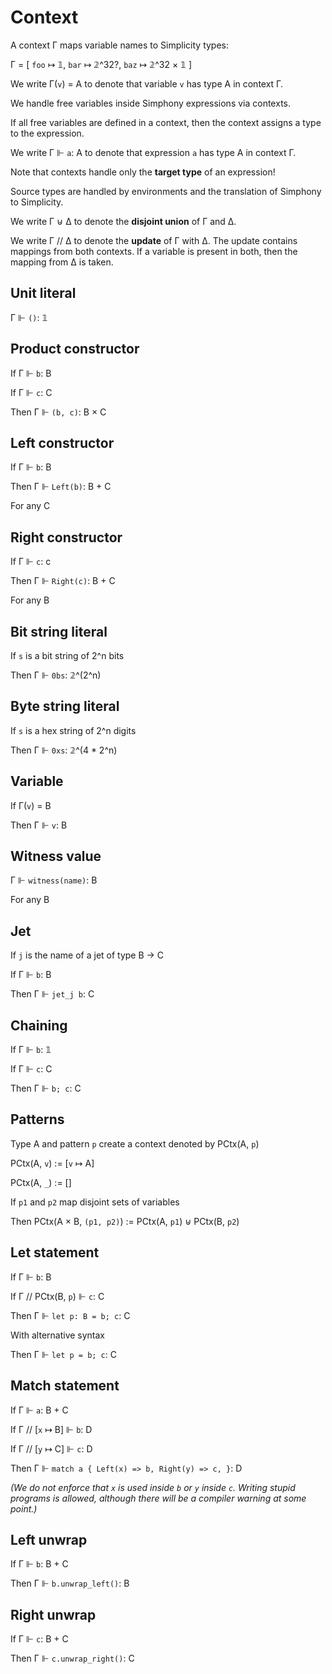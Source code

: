 # Context

A context Γ maps variable names to Simplicity types:

Γ = [ `foo` ↦ 𝟙, `bar` ↦ 𝟚^32?, `baz` ↦ 𝟚^32 × 𝟙 ]

We write Γ(`v`) = A to denote that variable `v` has type A in context Γ.

We handle free variables inside Simphony expressions via contexts.

If all free variables are defined in a context, then the context assigns a type to the expression.

We write Γ ⊩ `a`: A to denote that expression `a` has type A in context Γ.

Note that contexts handle only the **target type** of an expression!

Source types are handled by environments and the translation of Simphony to Simplicity.

We write Γ ⊎ Δ to denote the **disjoint union** of Γ and Δ.

We write Γ // Δ to denote the **update** of Γ with Δ. The update contains mappings from both contexts. If a variable is present in both, then the mapping from Δ is taken.

## Unit literal

Γ ⊩ `()`: 𝟙

## Product constructor

If Γ ⊩ `b`: B

If Γ ⊩ `c`: C

Then Γ ⊩ `(b, c)`: B × C

## Left constructor

If Γ ⊩ `b`: B

Then Γ ⊩ `Left(b)`: B + C

For any C

## Right constructor

If Γ ⊩ `c`: c

Then Γ ⊩ `Right(c)`: B + C

For any B

## Bit string literal

If `s` is a bit string of 2^n bits

Then Γ ⊩ `0bs`: 𝟚^(2^n)

## Byte string literal

If `s` is a hex string of 2^n digits

Then Γ ⊩ `0xs`: 𝟚^(4 * 2^n)

## Variable

If Γ(`v`) = B

Then Γ ⊩ `v`: B

## Witness value

Γ ⊩ `witness(name)`: B

For any B

## Jet

If `j` is the name of a jet of type B → C

If Γ ⊩ `b`: B

Then Γ ⊩ `jet_j b`: C

## Chaining

If Γ ⊩ `b`: 𝟙

If Γ ⊩ `c`: C

Then Γ ⊩ `b; c`: C

## Patterns

Type A and pattern `p` create a context denoted by PCtx(A, `p`)

PCtx(A, `v`) := [`v` ↦ A]

PCtx(A, `_`) := []

If `p1` and `p2` map disjoint sets of variables

Then PCtx(A × B, `(p1, p2)`) := PCtx(A, `p1`) ⊎ PCtx(B, `p2`)

## Let statement

If Γ ⊩ `b`: B

If Γ // PCtx(B, `p`) ⊩ `c`: C

Then Γ ⊩ `let p: B = b; c`: C

With alternative syntax

Then Γ ⊩ `let p = b; c`: C

## Match statement

If Γ ⊩ `a`: B + C

If Γ // [`x` ↦ B] ⊩ `b`: D

If Γ // [`y` ↦ C] ⊩ `c`: D

Then Γ ⊩ `match a { Left(x) => b, Right(y) => c, }`: D

_(We do not enforce that `x` is used inside `b` or `y` inside `c`. Writing stupid programs is allowed, although there will be a compiler warning at some point.)_

## Left unwrap

If Γ ⊩ `b`: B + C

Then Γ ⊩ `b.unwrap_left()`: B

## Right unwrap

If Γ ⊩ `c`: B + C

Then Γ ⊩ `c.unwrap_right()`: C
